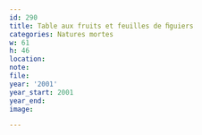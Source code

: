 ```yaml
---
id: 290
title: Table aux fruits et feuilles de ﬁguiers
categories: Natures mortes
w: 61
h: 46
location:
note:
file:
year: '2001'
year_start: 2001
year_end:
image:

---
```

